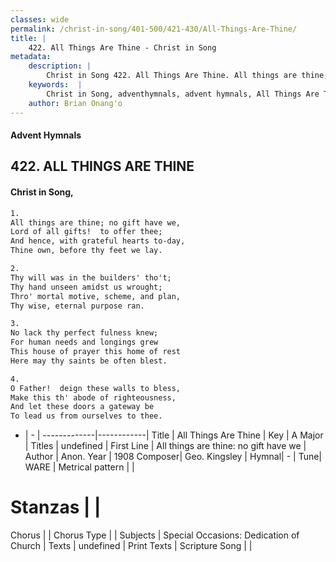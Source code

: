 ```yaml
---
classes: wide
permalink: /christ-in-song/401-500/421-430/All-Things-Are-Thine/
title: |
    422. All Things Are Thine - Christ in Song
metadata:
    description: |
        Christ in Song 422. All Things Are Thine. All things are thine; no gift have we, Lord of all gifts!  to offer thee; And hence, with grateful hearts to-day, Thine own, before thy feet we lay.
    keywords:  |
        Christ in Song, adventhymnals, advent hymnals, All Things Are Thine, All things are thine: no gift have we. 
    author: Brian Onang'o
---
```


#### Advent Hymnals
## 422. ALL THINGS ARE THINE
####  Christ in Song,

```txt
1.
All things are thine; no gift have we,
Lord of all gifts!  to offer thee;
And hence, with grateful hearts to-day,
Thine own, before thy feet we lay.

2.
Thy will was in the builders' tho't;
Thy hand unseen amidst us wrought;
Thro' mortal motive, scheme, and plan,
Thy wise, eternal purpose ran.

3.
No lack thy perfect fulness knew;
For human needs and longings grew
This house of prayer this home of rest
Here may thy saints be often blest.

4.
O Father!  deign these walls to bless,
Make this th' abode of righteousness,
And let these doors a gateway be
To lead us from ourselves to thee.


```

- |   -  |
-------------|------------|
Title | All Things Are Thine |
Key | A Major |
Titles | undefined |
First Line | All things are thine: no gift have we |
Author | Anon.
Year | 1908
Composer| Geo. Kingsley |
Hymnal|  - |
Tune| WARE |
Metrical pattern | |
# Stanzas |  |
Chorus |  |
Chorus Type |  |
Subjects | Special Occasions: Dedication of Church |
Texts | undefined |
Print Texts | 
Scripture Song |  |
    

